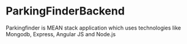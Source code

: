 # ParkingFinderBackend
Parkingfinder is MEAN stack application which uses technologies like Mongodb, Express, Angular JS and Node.js
